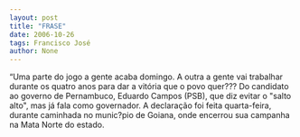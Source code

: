 ```yaml
---
layout: post
title: "FRASE"
date: 2006-10-26
tags: Francisco José
author: None
---
```

“Uma parte do jogo a gente acaba domingo. A outra a gente vai trabalhar durante os quatro anos para dar a vitória que o povo quer???
Do candidato ao governo de Pernambuco, Eduardo Campos (PSB), que diz evitar o \"salto alto\", mas já fala como governador. A declaração foi feita quarta-feira, durante caminhada no munic?pio de Goiana, onde encerrou sua campanha na Mata Norte do estado. 
